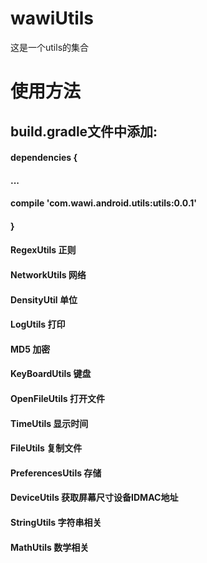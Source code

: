 # wawiUtils
这是一个utils的集合
# 使用方法

## build.gradle文件中添加:
#### dependencies {
  ####  ...
 #### compile 'com.wawi.android.utils:utils:0.0.1'
#### }


#### RegexUtils 正则
#### NetworkUtils 网络
#### DensityUtil 单位
#### LogUtils 打印
#### MD5  加密
#### KeyBoardUtils 键盘
#### OpenFileUtils 打开文件
#### TimeUtils 显示时间
#### FileUtils 复制文件
#### PreferencesUtils 存储
#### DeviceUtils 获取屏幕尺寸设备IDMAC地址
#### StringUtils 字符串相关
#### MathUtils 数学相关

